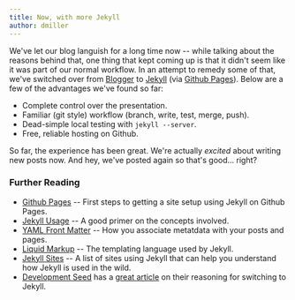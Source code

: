 ```yaml
---
title: Now, with more Jekyll
author: dmiller
---
```


We've let our blog languish for a long time now -- while talking about the reasons behind that, one thing that kept coming up is that it didn't seem like it was part of our normal workflow. In an attempt to remedy some of that, we've switched over from [Blogger](http://blogger.com) to [Jekyll](https://github.com/mojombo/jekyll/wiki) (via [Github Pages](http://pages.github.com)). Below are a few of the advantages we've found so far:

* Complete control over the presentation.
* Familiar (git style) workflow (branch, write, test, merge, push).
* Dead-simple local testing with <code>jekyll --server</code>.
* Free, reliable hosting on Github.

So far, the experience has been great. We're actually _excited_ about writing new posts now. And hey, we've posted again so that's good... right?

### Further Reading

* [Github Pages](http://pages.github.com/) -- First steps to getting a site setup using Jekyll on Github Pages.
* [Jekyll Usage](https://github.com/mojombo/jekyll/wiki/Usage) -- A good primer on the concepts involved.
* [YAML Front Matter](https://github.com/mojombo/jekyll/wiki/yaml-front-matter) -- How you associate metatdata with your posts and pages.
* [Liquid Markup](http://liquidmarkup.org/) -- The templating language used by Jekyll.
* [Jekyll Sites](https://github.com/mojombo/jekyll/wiki/Sites) -- A list of sites using Jekyll that can help you understand how Jekyll is used in the wild.
* [Development Seed](http://developmentseed.org) has a [great article](http://developmentseed.org/blog/2011/09/09/jekyll-github-pages/) on their reasoning for switching to Jekyll.